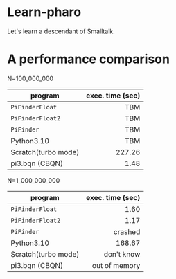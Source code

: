 # Learn-pharo
Let's learn a descendant of Smalltalk.


# A performance comparison

N=100_000_000

| program         |exec. time (sec)|
|-----------------|---------------:|
| `PiFinderFloat` |            TBM |
| `PiFinderFloat2`|            TBM |
| `PiFinder`      |            TBM |
| Python3.10      |            TBM |
| Scratch(turbo mode) |     227.26 |
| pi3.bqn (CBQN) |           1.48 |

N=1_000_000_000

| program         |exec. time (sec)|
|-----------------|---------------:|
| `PiFinderFloat` |           1.60 |
| `PiFinderFloat2`|           1.17 |
| `PiFinder`      |      crashed   |
| Python3.10      |         168.67 |
| Scratch(turbo mode) | don't know |
| pi3.bqn (CBQN)  |  out of memory |
